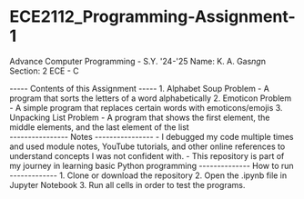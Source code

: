 # ECE2112_Programming-Assignment-1
Advance Computer Programming - S.Y. '24-'25
Name: K. A. Gas*ng*n
Section: 2 ECE - C

----- Contents of this Assignment ----- 
    1. Alphabet Soup Problem - A program that sorts the letters of a word alphabetically
    2. Emoticon Problem - A simple program that replaces certain words with emoticons/emojis
    3. Unpacking List Problem - A program that shows the first element, the middle elements, and 
        the last element of the list    
---------------- Notes ----------------
    - I debugged my code multiple times and used module notes, YouTube tutorials, and 
      other online references to understand  concepts I was not confident with.
    - This repository is part of my journey in learning basic Python programming
-------------- How to run ------------- 
    1. Clone or download the repository
    2. Open the .ipynb file in Jupyter Notebook
    3. Run all cells in order to test the programs.
